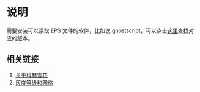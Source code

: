 # 说明

需要安装可以读取 EPS 文件的软件，比如说 ghostscript，可以点击[这里](https://www.ghostscript.com/download/gsdnld.html)查找对应的版本。

## 相关链接

1. [关于科赫雪花](https://electronut.in/koch-snowflake-and-the-thue-morse-sequence/)
2. [灰度等级和网格](https://paulbourke.net/dataformats/asciiart/)
